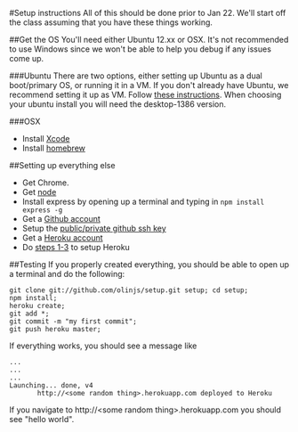 #Setup instructions
All of this should be done prior to Jan 22. We'll start off the class assuming that you have these things working.

##Get the OS
You'll need either Ubuntu 12.xx or OSX. It's not recommended to use Windows since we won't be able to help you debug if any issues come up.  

###Ubuntu
There are two options, either setting up Ubuntu as a dual boot/primary OS, or running it in a VM. If you don't already have Ubuntu, we recommend setting it up as VM. Follow [these instructions](http://www.psychocats.net/ubuntu/virtualbox). When choosing your ubuntu install you will need the desktop-1386 version.

###OSX
* Install [Xcode](https://developer.apple.com/xcode/)
* Install [homebrew](http://mxcl.github.com/homebrew/)

##Setting up everything else
* Get Chrome. 
* Get [node](http://nodejs.org/)
* Install express by opening up a terminal and typing in ```npm install express -g```
* Get a [Github account](https://github.com/)
* Setup the [public/private github ssh key](https://help.github.com/articles/generating-ssh-keys#platform-linux)
* Get a [Heroku account](http://www.heroku.com/)
* Do [steps 1-3](https://devcenter.heroku.com/articles/quickstart) to setup Heroku

##Testing
If you properly created everything, you should be able to open up a terminal and do the following:

```
git clone git://github.com/olinjs/setup.git setup; cd setup;
npm install;
heroku create;
git add *;
git commit -m "my first commit";
git push heroku master;
```

If everything works, you should see a message like

```
...
...
...
Launching... done, v4
       http://<some random thing>.herokuapp.com deployed to Heroku
```

If you navigate to http://\<some random thing\>.herokuapp.com you should see "hello world".
